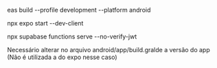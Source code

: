 <!-- Para gerar build de desenvolvimento utilizar as envs no eas.development.json e alterar para eas.json -->


<!-- Criar build de desenvolvimento EXPO -->
eas build --profile development --platform android

<!-- Rodar em dev cliente mode EXPO -->
npx expo start --dev-client


<!-- Rodar funcões EDGE sem verificar JWT -->
npx supabase functions serve --no-verify-jwt



<!-- Subir nova versão para android -->

Necessário alterar no arquivo android/app/build.gralde a versão do app (Não é utilizada a do expo nesse caso)

